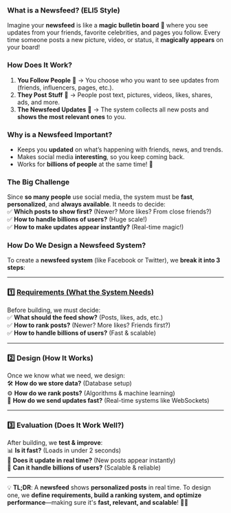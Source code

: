 ### **What is a Newsfeed? (ELI5 Style)**
Imagine your **newsfeed** is like a **magic bulletin board** 📜 where you see updates from your friends, favorite celebrities, and pages you follow. Every time someone posts a new picture, video, or status, it **magically appears** on your board!  

### **How Does It Work?**  
1. **You Follow People** 👥 → You choose who you want to see updates from (friends, influencers, pages, etc.).  
2. **They Post Stuff** 📝 → People post text, pictures, videos, likes, shares, ads, and more.  
3. **The Newsfeed Updates** 🔄 → The system collects all new posts and **shows the most relevant ones** to you.  

### **Why is a Newsfeed Important?**  
- Keeps you **updated** on what’s happening with friends, news, and trends.  
- Makes social media **interesting**, so you keep coming back.  
- Works for **billions of people** at the same time! 🚀  

### **The Big Challenge**  
Since **so many people** use social media, the system must be **fast**, **personalized**, and **always available**. It needs to decide:  
✅ **Which posts to show first?** (Newer? More likes? From close friends?)  
✅ **How to handle billions of users?** (Huge scale!)  
✅ **How to make updates appear instantly?** (Real-time magic!)  


### **How Do We Design a Newsfeed System?**
To create a **newsfeed system** (like Facebook or Twitter), we **break it into 3 steps**:

---

### **1️⃣ [Requirements (What the System Needs)](Requirements.md)**
Before building, we must decide:  
✅ **What should the feed show?** (Posts, likes, ads, etc.)  
✅ **How to rank posts?** (Newer? More likes? Friends first?)  
✅ **How to handle billions of users?** (Fast & scalable)  

---

### **2️⃣ Design (How It Works)**
Once we know what we need, we design:  
🛠 **How do we store data?** (Database setup)  
⚙ **How do we rank posts?** (Algorithms & machine learning)  
📡 **How do we send updates fast?** (Real-time systems like WebSockets)  

---

### **3️⃣ Evaluation (Does It Work Well?)**
After building, we **test & improve**:  
📊 **Is it fast?** (Loads in under 2 seconds)  
🔄 **Does it update in real time?** (New posts appear instantly)  
🔧 **Can it handle billions of users?** (Scalable & reliable)  

---

💡 **TL;DR**: A **newsfeed** shows **personalized posts** in real time. To design one, we **define requirements, build a ranking system, and optimize performance**—making sure it's **fast, relevant, and scalable**! 🚀📲
